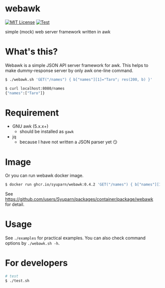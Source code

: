 # webawk
[![MIT License](https://img.shields.io/badge/license-MIT-blue.svg?style=flat)](LICENSE)
[![Test](https://github.com/Syuparn/webawk/actions/workflows/test.yaml/badge.svg)](https://github.com/Syuparn/webawk/actions/workflows/test.yaml)

simple (mock) web server framework written in awk

# What's this?

Webawk is a simple JSON API server framework for awk.
This helps to make dummy-response server by only awk one-line command.

```bash
$ ./webawk.sh 'GET("/names") { b["names"][1]="Taro"; res(200, b) }'
```

```bash
$ curl localhost:8080/names
{"names":["Taro"]}
```

# Requirement

- GNU awk (5.x.x+)
    - should be installed as `gawk`
- jq
    - because I have not written a JSON parser yet :smirk:

# Image

Or you can run webawk docker image.

```bash
$ docker run ghcr.io/syuparn/webawk:0.4.2 'GET("/names") { b["names"][1]="Taro"; res(200, b) }'
```

See https://github.com/users/Syuparn/packages/container/package/webawk for detail.

# Usage

See `./examples` for practical examples.
You can also check command options by `./webawk.sh -h`.

# For developers

```bash
# test
$ ./test.sh
```
